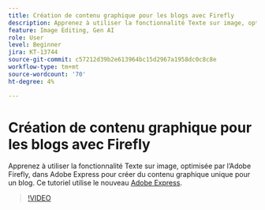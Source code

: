 ```yaml
---
title: Création de contenu graphique pour les blogs avec Firefly
description: Apprenez à utiliser la fonctionnalité Texte sur image, optimisée par l’Adobe Firefly, dans Adobe Express pour créer un contenu graphique unique pour un blog
feature: Image Editing, Gen AI
role: User
level: Beginner
jira: KT-13744
source-git-commit: c57212d39b2e613964bc15d2967a1958dc0c8c8e
workflow-type: tm+mt
source-wordcount: '70'
ht-degree: 4%

---
```


# Création de contenu graphique pour les blogs avec Firefly

Apprenez à utiliser la fonctionnalité Texte sur image, optimisée par l’Adobe Firefly, dans Adobe Express pour créer du contenu graphique unique pour un blog. Ce tutoriel utilise le nouveau [Adobe Express](https://www.adobe.com/express/).

>[!VIDEO](https://video.tv.adobe.com/v/3422408?quality=12&learn=on&hidetitle=true)

